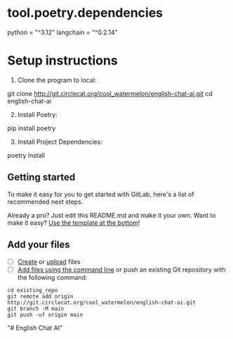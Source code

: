 # tool.poetry.dependencies
python = "^3.12"
langchain = "^0.2.14"

# Setup instructions

1. Clone the program to local: 

git clone http://git.circlecat.org/cool_watermelon/english-chat-ai.git
cd english-chat-ai

2. Install Poetry: 

pip install poetry

3. Install Project Dependencies: 

poetry install


## Getting started

To make it easy for you to get started with GitLab, here's a list of recommended next steps.

Already a pro? Just edit this README.md and make it your own. Want to make it easy? [Use the template at the bottom](#editing-this-readme)!

## Add your files

- [ ] [Create](https://docs.gitlab.com/ee/user/project/repository/web_editor.html#create-a-file) or [upload](https://docs.gitlab.com/ee/user/project/repository/web_editor.html#upload-a-file) files
- [ ] [Add files using the command line](https://docs.gitlab.com/ee/gitlab-basics/add-file.html#add-a-file-using-the-command-line) or push an existing Git repository with the following command:

```
cd existing_repo
git remote add origin http://git.circlecat.org/cool_watermelon/english-chat-ai.git
git branch -M main
git push -uf origin main
```



"# English Chat AI" 
